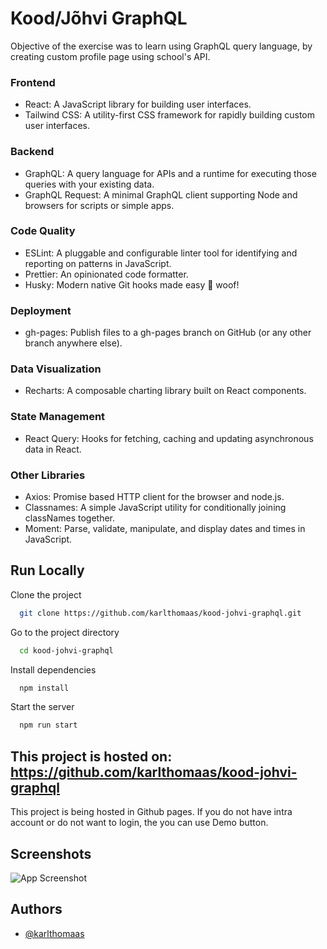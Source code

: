 # Kood/Jõhvi GraphQL
Objective of the exercise was to learn using GraphQL query language, by creating custom profile page using school's API. 
### Frontend
* React: A JavaScript library for building user interfaces.
* Tailwind CSS: A utility-first CSS framework for rapidly building custom user interfaces.

### Backend
* GraphQL: A query language for APIs and a runtime for executing those queries with your existing data.
* GraphQL Request: A minimal GraphQL client supporting Node and browsers for scripts or simple apps.

### Code Quality
* ESLint: A pluggable and configurable linter tool for identifying and reporting on patterns in JavaScript.
* Prettier: An opinionated code formatter.
* Husky: Modern native Git hooks made easy 🐶 woof!

### Deployment
* gh-pages: Publish files to a gh-pages branch on GitHub (or any other branch anywhere else).

### Data Visualization
* Recharts: A composable charting library built on React components.

### State Management
* React Query: Hooks for fetching, caching and updating asynchronous data in React.

### Other Libraries
* Axios: Promise based HTTP client for the browser and node.js.
* Classnames: A simple JavaScript utility for conditionally joining classNames together.
* Moment: Parse, validate, manipulate, and display dates and times in JavaScript.
## Run Locally

Clone the project

```bash
  git clone https://github.com/karlthomaas/kood-johvi-graphql.git
```

Go to the project directory

```bash
  cd kood-johvi-graphql
```

Install dependencies

```bash
  npm install
```

Start the server

```bash
  npm run start
```



## This project is hosted on: https://github.com/karlthomaas/kood-johvi-graphql
This project is being hosted in Github pages. If you do not have intra account or do not want to login, the you can use Demo button.
## Screenshots

![App Screenshot](https://i.postimg.cc/qMH0ZhVx/Screenshot-2024-03-02-at-14-11-15-Kood-J-hvi-Graphql.png)


## Authors

- [@karlthomaas](https://www.github.com/karlthomaas)

